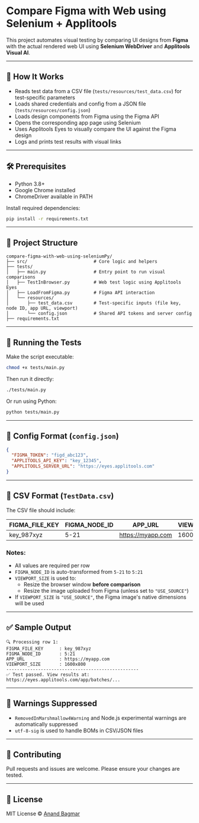 # Compare Figma with Web using Selenium + Applitools

This project automates visual testing by comparing UI designs from **Figma** with the actual rendered web UI using **Selenium WebDriver** and **Applitools Visual AI**.

---

## 🚀 How It Works

- Reads test data from a CSV file (`tests/resources/test_data.csv`) for test-specific parameters
- Loads shared credentials and config from a JSON file (`tests/resources/config.json`)
- Loads design components from Figma using the Figma API
- Opens the corresponding app page using Selenium
- Uses Applitools Eyes to visually compare the UI against the Figma design
- Logs and prints test results with visual links

---

## 🛠 Prerequisites

- Python 3.8+
- Google Chrome installed
- ChromeDriver available in PATH

Install required dependencies:

```bash
pip install -r requirements.txt
```

---

## 📁 Project Structure

```
compare-figma-with-web-using-seleniumPy/
├── src/                         # Core logic and helpers
├── tests/
│   ├── main.py                  # Entry point to run visual comparisons
│   ├── TestInBrowser.py         # Web test logic using Applitools Eyes
│   ├── LoadFromFigma.py         # Figma API interaction
│   └── resources/
│       ├── test_data.csv        # Test-specific inputs (file key, node ID, app URL, viewport)
│       └── config.json          # Shared API tokens and server config
├── requirements.txt
```

---

## 🧪 Running the Tests

Make the script executable:

```bash
chmod +x tests/main.py
```

Then run it directly:

```bash
./tests/main.py
```

Or run using Python:

```bash
python tests/main.py
```

---

## 📄 Config Format (`config.json`)

```json
{
  "FIGMA_TOKEN": "figd_abc123",
  "APPLITOOLS_API_KEY": "key_12345",
  "APPLITOOLS_SERVER_URL": "https://eyes.applitools.com"
}
```

---

## 📄 CSV Format (`TestData.csv`)

The CSV file should include:

| FIGMA_FILE_KEY | FIGMA_NODE_ID | APP_URL | VIEWPORT_SIZE |
|----------------|----------------|---------|----------------|
| key_987xyz     | 5-21           | https://myapp.com | 1600x800 |

### Notes:
- All values are required per row
- `FIGMA_NODE_ID` is auto-transformed from `5-21` to `5:21`
- `VIEWPORT_SIZE` is used to:
  - Resize the browser window **before comparison**
  - Resize the image uploaded from Figma (unless set to `"USE_SOURCE"`)
- If `VIEWPORT_SIZE` is `"USE_SOURCE"`, the Figma image's native dimensions will be used

---

## ✅ Sample Output

```text
🔍 Processing row 1:
FIGMA_FILE_KEY      : key_987xyz
FIGMA_NODE_ID       : 5:21
APP_URL             : https://myapp.com
VIEWPORT_SIZE       : 1600x800
--------------------------------------------------
✅ Test passed. View results at: https://eyes.applitools.com/app/batches/...
```

---

## 🧹 Warnings Suppressed

- `RemovedInMarshmallow4Warning` and Node.js experimental warnings are automatically suppressed
- `utf-8-sig` is used to handle BOMs in CSV/JSON files

---

## 🤝 Contributing

Pull requests and issues are welcome. Please ensure your changes are tested.

---

## 📜 License

MIT License © [Anand Bagmar](https://github.com/anandbagmar)
